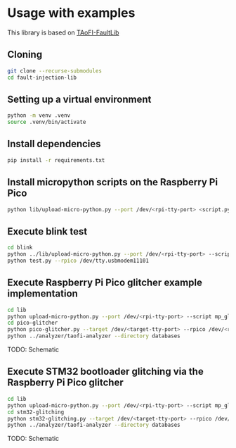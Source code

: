 # Usage with examples

This library is based on [TAoFI-FaultLib](https://github.com/raelize/TAoFI-FaultLib)

## Cloning

```bash
git clone --recurse-submodules
cd fault-injection-lib
```

## Setting up a virtual environment

```bash
python -m venv .venv
source .venv/bin/activate
```

## Install dependencies

```bash
pip install -r requirements.txt
```

## Install micropython scripts on the Raspberry Pi Pico

```bash
python lib/upload-micro-python.py --port /dev/<rpi-tty-port> <script.py>
```

## Execute blink test

```bash
cd blink
python ../lib/upload-micro-python.py --port /dev/<rpi-tty-port> --script mp_blink.py
python test.py --rpico /dev/tty.usbmodem11101
```

## Execute Raspberry Pi Pico glitcher example implementation

```bash
cd lib
python upload-micro-python.py --port /dev/<rpi-tty-port> --script mp_glitcher.py
cd pico-glitcher
python pico-glitcher.py --target /dev/<target-tty-port> --rpico /dev/<rpi-tty-port> --delay 1_000 2_000 --length 100 150
python ../analyzer/taofi-analyzer --directory databases
```

TODO: Schematic

## Execute STM32 bootloader glitching via the Raspberry Pi Pico glitcher

```bash
cd lib
python upload-micro-python.py --port /dev/<rpi-tty-port> --script mp_glitcher.py
cd stm32-glitching
python stm32-glitching.py --target /dev/<target-tty-port> --rpico /dev/<rpi-tty-port> --delay 1_000 2_000 --length 100 150
python ../analyzer/taofi-analyzer --directory databases
```

TODO: Schematic
